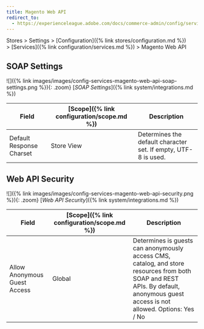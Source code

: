 ```yaml
---
title: Magento Web API
redirect_to:
  - https://experienceleague.adobe.com/docs/commerce-admin/config/services/magento-web-api.html
---
```


Stores > Settings > [Configuration]({% link stores/configuration.md %}) > [Services]({% link configuration/services.md %}) > Magento Web API

## SOAP Settings

![]({% link images/images/config-services-magento-web-api-soap-settings.png %}){: .zoom}
[_SOAP Settings_]({% link system/integrations.md %})

|Field|[Scope]({% link configuration/scope.md %})|Description|
|--- |--- |--- |
|Default Response Charset|Store View|Determines the default character set. If empty, UTF-8 is used.|

## Web API Security

![]({% link images/images/config-services-magento-web-api-security.png %}){: .zoom}
[_Web API Security_]({% link system/integrations.md %})

|Field|[Scope]({% link configuration/scope.md %})|Description|
|--- |--- |--- |
|Allow Anonymous Guest Access|Global|Determines is guests can anonymously access CMS, catalog, and store resources from both SOAP and REST APIs. By default, anonymous guest access is not allowed. Options: Yes / No|